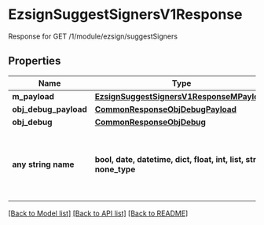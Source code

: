# EzsignSuggestSignersV1Response

Response for GET /1/module/ezsign/suggestSigners

## Properties
Name | Type | Description | Notes
------------ | ------------- | ------------- | -------------
**m_payload** | [**EzsignSuggestSignersV1ResponseMPayload**](EzsignSuggestSignersV1ResponseMPayload.md) |  | 
**obj_debug_payload** | [**CommonResponseObjDebugPayload**](CommonResponseObjDebugPayload.md) |  | [optional] 
**obj_debug** | [**CommonResponseObjDebug**](CommonResponseObjDebug.md) |  | [optional] 
**any string name** | **bool, date, datetime, dict, float, int, list, str, none_type** | any string name can be used but the value must be the correct type | [optional]

[[Back to Model list]](../README.md#documentation-for-models) [[Back to API list]](../README.md#documentation-for-api-endpoints) [[Back to README]](../README.md)


